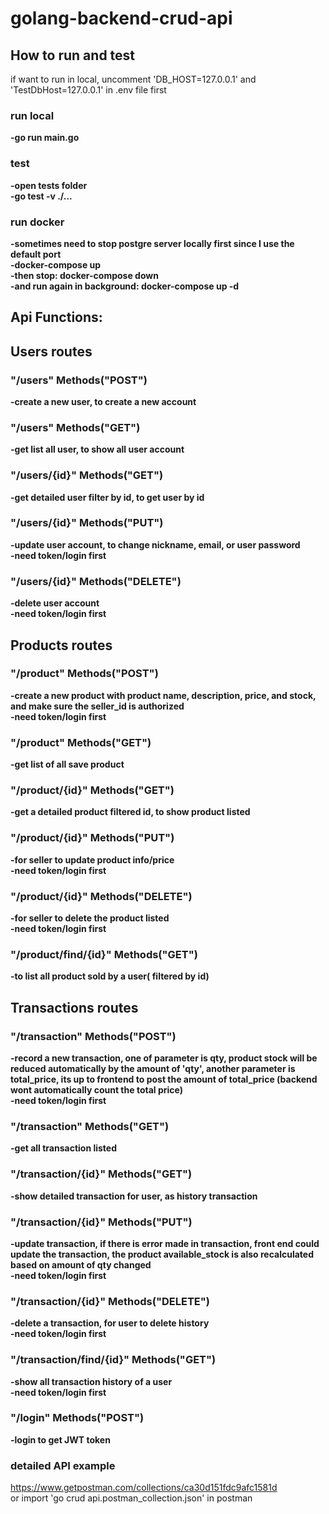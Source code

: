 # golang-backend-crud-api

## How to run and test

if want to run in local, uncomment 'DB_HOST=127.0.0.1' and 'TestDbHost=127.0.0.1' in .env file first

### run local
**-go run main.go**

### test
**-open tests folder**\
**-go test -v ./...**

### run docker
**-sometimes need to stop postgre server locally first since I use the default port**\
**-docker-compose up**\
**-then stop: docker-compose down**\
**-and run again in background: docker-compose up -d**

## Api Functions:

## Users routes
### "/users" Methods("POST")
**-create a new user, to create a new account**

### "/users" Methods("GET")
**-get list all user, to show all user account**

### "/users/{id}" Methods("GET")
**-get detailed user filter by id, to get user by id**

### "/users/{id}" Methods("PUT")
**-update user account, to change nickname, email, or user password**\
**-need token/login first**

### "/users/{id}" Methods("DELETE")
**-delete user account**\
**-need token/login first**

## Products routes
### "/product" Methods("POST")
**-create a new product with product name, description, price, and stock, and make sure the seller_id is authorized**\
**-need token/login first**

### "/product" Methods("GET")
**-get list of all save product**

### "/product/{id}" Methods("GET")
**-get a detailed product filtered id, to show product listed**

### "/product/{id}" Methods("PUT")
**-for seller to update product info/price**\
**-need token/login first**

### "/product/{id}" Methods("DELETE")
**-for seller to delete the product listed**\
**-need token/login first**

### "/product/find/{id}" Methods("GET")
**-to list all product sold by a user( filtered by id)**

## Transactions routes
### "/transaction" Methods("POST")
**-record a new transaction, one of parameter is qty, product stock will be reduced automatically by the amount of 'qty', another parameter is total_price, its up to frontend to post the amount of total_price (backend wont automatically count the total price)**\
**-need token/login first**

### "/transaction" Methods("GET")
**-get all transaction listed**

### "/transaction/{id}" Methods("GET")
**-show detailed transaction for user, as history transaction**

### "/transaction/{id}" Methods("PUT")
**-update transaction, if there is error made in transaction, front end could update the transaction, the product available_stock is also recalculated based on amount of qty changed**\
**-need token/login first**

### "/transaction/{id}" Methods("DELETE")
**-delete a transaction, for user to delete history**\
**-need token/login first**

### "/transaction/find/{id}" Methods("GET")
**-show all transaction history of a user**\
**-need token/login first**

### "/login" Methods("POST")
**-login to get JWT token**

### detailed API example
https://www.getpostman.com/collections/ca30d151fdc9afc1581d \
or import 'go crud api.postman_collection.json' in postman
